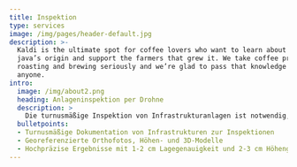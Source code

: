 ```yaml
---
title: Inspektion
type: services
image: /img/pages/header-default.jpg
description: >-
  Kaldi is the ultimate spot for coffee lovers who want to learn about their
  java’s origin and support the farmers that grew it. We take coffee production,
  roasting and brewing seriously and we’re glad to pass that knowledge to
  anyone.
intro:
  image: /img/about2.png
  heading: Anlageninspektion per Drohne
  description: >
    Die turnusmäßige Inspektion von Infrastrukturanlagen ist notwendig, um Schäden rechtzeitig zu erkennen und zu beheben. Inspektion durch den Menschen ist mit einem großen zeitlichen Aufwand verbunden und birgt Herausforderungen durch unwegsames Gelände. Drohnenbasierte Messverfahren ermöglichen eine schnelle und hochpräzise Erfassung des Ist-Zustandes von Infrastrukturen – auch bei schwer zugänglichen Anlagen. Schäden können anhand des digitalen Abbilds der Anlage schnell erkannt und anschließend behoben werden. Die Inspektion läuft somit rein digital ab.
  bulletpoints:
  - Turnusmäßige Dokumentation von Infrastrukturen zur Inspektionen
  - Georeferenzierte Orthofotos, Höhen- und 3D-Modelle
  - Hochpräzise Ergebnisse mit 1-2 cm Lagegenauigkeit und 2-3 cm Höhengenauigkeit
---
```

